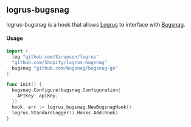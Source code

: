 ## logrus-bugsnag

logrus-bugsnag is a hook that allows [Logrus](https://github.com/Sirupsen/logrus) to interface with [Bugsnag](https://bugsnag.com).

#### Usage

```go
import (
  log "github.com/Sirupsen/logrus"
  "github.com/Shopify/logrus-bugsnag"
  bugsnag "github.com/bugsnag/bugsnag-go"
)

func init() {
  bugsnag.Configure(bugsnag.Configuration{
    APIKey: apiKey,
  })
  hook, err := logrus_bugsnag.NewBugsnagHook()
  logrus.StandardLogger().Hooks.Add(hook)
}
```


